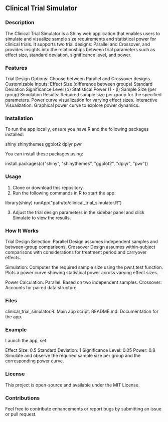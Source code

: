 ## Clinical Trial Simulator

### Description
The Clinical Trial Simulator is a Shiny web application that enables users to simulate and visualize sample size requirements and statistical power for clinical trials. It supports two trial designs: Parallel and Crossover, and provides insights into the relationships between trial parameters such as effect size, standard deviation, significance level, and power.

### Features
Trial Design Options: Choose between Parallel and Crossover designs.
Customizable Inputs:
Effect Size (difference between groups)
Standard Deviation
Significance Level (α)
Statistical Power (1 - β)
Sample Size (per group)
Simulation Results:
Required sample size per group for the specified parameters.
Power curve visualization for varying effect sizes.
Interactive Visualization: Graphical power curve to explore power dynamics.

### Installation
To run the app locally, ensure you have R and the following packages installed:

shiny
shinythemes
ggplot2
dplyr
pwr

You can install these packages using:

install.packages(c("shiny", "shinythemes", "ggplot2", "dplyr", "pwr"))

### Usage

1. Clone or download this repository.
2. Run the following commands in R to start the app:

library(shiny)
runApp("path/to/clinical_trial_simulator.R")

3. Adjust the trial design parameters in the sidebar panel and click Simulate to view the results.


### How It Works

Trial Design Selection:
Parallel Design assumes independent samples and between-group comparisons.
Crossover Design assumes within-subject comparisons with considerations for treatment period and carryover effects.

Simulation:
Computes the required sample size using the pwr.t.test function.
Plots a power curve showing statistical power across varying effect sizes.

Power Calculation:
Parallel: Based on two independent samples.
Crossover: Accounts for paired data structure.

### Files
clinical_trial_simulator.R: Main app script.
README.md: Documentation for the app.

### Example
Launch the app, set:

Effect Size: 0.5
Standard Deviation: 1
Significance Level: 0.05
Power: 0.8
Simulate and observe the required sample size per group and the corresponding power curve.

### License
This project is open-source and available under the MIT License.


### Contributions
Feel free to contribute enhancements or report bugs by submitting an issue or pull request.
